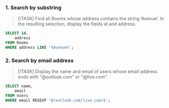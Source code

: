 ### 1. Search by substring
> [!TASK]
> Find all Rooms whose address contains the string ‘Avenue’. In the resulting selection, display the fields id and address.
```sql
SELECT id,
	address
FROM Rooms
WHERE address LIKE '%Avenue%';
```

### 2. Search by email address
> [!TASK]
> Display the name and email of users whose email address ends with "@outlook.com" or "@live.com".
```sql
SELECT name,
	email
FROM Users
WHERE email REGEXP '@(outlook.com|live.com)$';
```